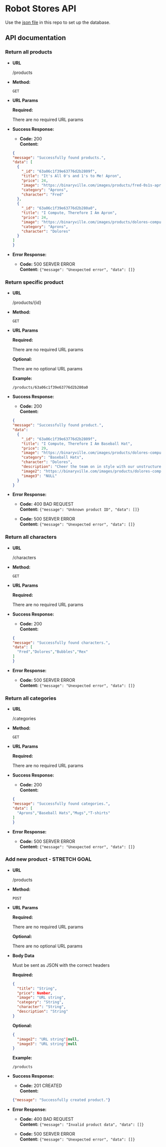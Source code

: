 # Robot Stores API

Use the [json file](products.json) in this repo to set up the database.

## API documentation

### Return all products

* **URL**

  /products

* **Method:**

  `GET`

* **URL Params**

  **Required:**

  There are no required URL params

* **Success Response:**

    * **Code:** 200 <br />
      **Content:** <br />

  ```json
  {
  "message": "Successfully found products.",
  "data": [
    {
      "_id": "63a06c1f39e63776d2b2809f",
      "title": "It's All 0's and 1's to Me! Apron",
      "price": 24,
      "image": "https://binaryville.com/images/products/fred-0s1s-apron-black.jpg",
      "category": "Aprons",
      "character": "Fred"
    },
    {
      "_id": "63a06c1f39e63776d2b280a0",
      "title": "I Compute, Therefore I Am Apron",
      "price": 24,
      "image": "https://binaryville.com/images/products/dolores-compute-apron-black.jpg",
      "category": "Aprons",
      "character": "Dolores"
    }
  ]
  }
  ```

* **Error Response:**
  
    * **Code:** 500 SERVER ERROR <br />
      **Content:** `{"message": "Unexpected error", "data": []}`

### Return specific product

* **URL**

  /products/{id}

* **Method:**

  `GET`

* **URL Params**

  **Required:**

  There are no required URL params

  **Optional:**

  There are no optional URL params

  **Example:**

  `/products/63a06c1f39e63776d2b280a0`

* **Success Response:**

    * **Code:** 200 <br />
      **Content:** <br />

  ```json
  {
  "message": "Successfully found product.",
  "data": 
    {
      "_id": "63a06c1f39e63776d2b2809f",
      "title": "I Compute, Therefore I Am Baseball Hat",
      "price": 29,
      "image": "https://binaryville.com/images/products/dolores-compute-baseballhat-black.jpg",
      "category": "Baseball Hats",
      "character": "Dolores",
      "description": "Cheer the team on in style with our unstructured, low crown, six-panel baseball cap made of 100% organic cotton twill. Featuring our original Binaryville artwork, screen-printed with PVC- and phthalate-free inks. Complete with matching, sewn eyelets, and adjustable fabric closure. ",
      "image2": "https://binaryville.com/images/products/dolores-compute-baseballhat-gray.jpg",
      "image3": "NULL"
    }
  }
  ```

* **Error Response:**

    * **Code:** 400 BAD REQUEST <br />
      **Content:** `{"message": "Unknown product ID", "data": []}`

    * **Code:** 500 SERVER ERROR <br />
      **Content:** `{"message": "Unexpected error", "data": []}`

### Return all characters

* **URL**

  /characters

* **Method:**

  `GET`

* **URL Params**

  **Required:**

  There are no required URL params

* **Success Response:**

  * **Code:** 200 <br />
    **Content:** <br />

  ```json
  {
  "message": "Successfully found characters.",
  "data": [
    "Fred","Dolores","Bubbles","Rex"
  ]
  }
  ```

* **Error Response:**

  * **Code:** 500 SERVER ERROR <br />
    **Content:** `{"message": "Unexpected error", "data": []}`


### Return all categories

* **URL**

  /categories

* **Method:**

  `GET`

* **URL Params**

  **Required:**

  There are no required URL params

* **Success Response:**

  * **Code:** 200 <br />
    **Content:** <br />

  ```json
  {
  "message": "Successfully found categories.",
  "data": [
    "Aprons","Baseball Hats","Mugs","T-shirts"
  ]
  }
  ```

* **Error Response:**

  * **Code:** 500 SERVER ERROR <br />
    **Content:** `{"message": "Unexpected error", "data": []}`

### Add new product - STRETCH GOAL

* **URL**

  /products

* **Method:**

  `POST`

* **URL Params**

  **Required:**

  There are no required URL params

  **Optional:**

  There are no optional URL params

* **Body Data**

  Must be sent as JSON with the correct headers

  **Required:**

    ```json
    {
      "title": "String",
      "price": Number,
      "image": "URL string",
      "category": "String",
      "character": "String",
      "description": "String"
    }
    ```

  **Optional:**

    ```json
    {
      "image2": "URL string"|null,
      "image3": "URL string"|null
    }
    ```

  **Example:**

  `/products`

* **Success Response:**

    * **Code:** 201 CREATED <br />
      **Content:** <br />

  ```json
  {"message": "Successfully created product."}
  ```

* **Error Response:**

    * **Code:** 400 BAD REQUEST <br />
      **Content:** `{"message": "Invalid product data", "data": []}`

    * **Code:** 500 SERVER ERROR <br />
      **Content:** `{"message": "Unexpected error", "data": []}`